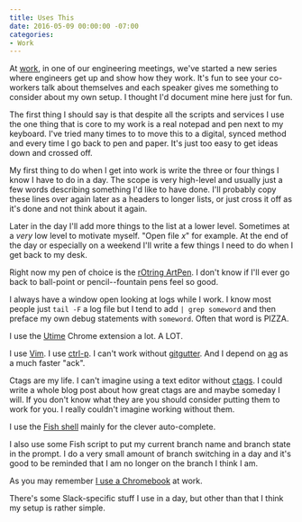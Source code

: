 ```yaml
---
title: Uses This
date: 2016-05-09 00:00:00 -07:00
categories:
- Work
---
```


At [work](http://slack.com/), in one of our engineering meetings, we've started a new series where engineers get up and show how they work. It's fun to see your co-workers talk about themselves and each speaker gives me something to consider about my own setup. I thought I'd document mine here just for fun.

The first thing I should say is that despite all the scripts and services I use the one thing that is core to my work is a real notepad and pen next to my keyboard. I've tried many times to to move this to a digital, synced method and every time I go back to pen and paper. It's just too easy to get ideas down and crossed off.

My first thing to do when I get into work is write the three or four things I know I have to do in a day. The scope is very high-level and usually just a few words describing something I'd like to have done. I'll probably copy these lines over again later as a headers to longer lists, or just cross it off as it's done and not think about it again.

Later in the day I'll add more things to the list at a lower level. Sometimes at a _very_ low level to motivate myself. "Open file _x_" for example. At the end of the day or especially on a weekend I'll write a few things I need to do when I get back to my desk.

Right now my pen of choice is the [rOtring ArtPen](http://amzn.to/1WW9bPC). I don't know if I'll ever go back to ball-point or pencil--fountain pens feel so good.

I always have a window open looking at logs while I work. I know most people just `tail -F` a log file but I tend to add `| grep someword` and then preface my own debug statements with `someword`. Often that word is PIZZA.

I use the [Utime](https://chrome.google.com/webstore/detail/utime/kpcibgnngaaabebmcabmkocdokepdaki) Chrome extension a lot. A LOT.

I use [Vim](http://howivim.com/2016/andre-torrez/). I use [ctrl-p](https://github.com/ctrlpvim/ctrlp.vim). I can't work without [gitgutter](https://github.com/airblade/vim-gitgutter). And I depend on [ag](https://github.com/ggreer/the_silver_searcher) as a much faster "ack".

Ctags are my life. I can't imagine using a text editor without [ctags](https://en.wikipedia.org/wiki/Ctags). I could write a whole blog post about how great ctags are and maybe someday I will. If you don't know what they are you should consider putting them to work for you. I really couldn't imagine working without them.

I use the [Fish shell](https://fishshell.com/) mainly for the clever auto-complete.

I also use some Fish script to put my current branch name and branch state in the prompt. I do a very small amount of branch switching in a day and it's good to be reminded that I am no longer on the branch I think I am.

As you may remember [I use a Chromebook](http://torrez.org/2015/10/chromebook-four-week-review/) at work.

There's some Slack-specific stuff I use in a day, but other than that I think my setup is rather simple.
